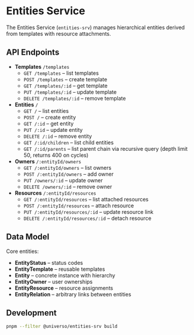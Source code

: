 # Entities Service

The Entities Service (`entities-srv`) manages hierarchical entities derived from templates with resource attachments.

## API Endpoints

- **Templates** `/templates`
  - `GET /templates` – list templates
  - `POST /templates` – create template
  - `GET /templates/:id` – get template
  - `PUT /templates/:id` – update template
  - `DELETE /templates/:id` – remove template
- **Entities** `/`
  - `GET /` – list entities
  - `POST /` – create entity
  - `GET /:id` – get entity
  - `PUT /:id` – update entity
  - `DELETE /:id` – remove entity
  - `GET /:id/children` – list child entities
  - `GET /:id/parents` – list parent chain via recursive query (depth limit 50, returns 400 on cycles)
- **Owners** `/:entityId/owners`
  - `GET /:entityId/owners` – list owners
  - `POST /:entityId/owners` – add owner
  - `PUT /owners/:id` – update owner
  - `DELETE /owners/:id` – remove owner
- **Resources** `/:entityId/resources`
  - `GET /:entityId/resources` – list attached resources
  - `POST /:entityId/resources` – attach resource
  - `PUT /:entityId/resources/:id` – update resource link
  - `DELETE /:entityId/resources/:id` – detach resource

## Data Model

Core entities:
- **EntityStatus** – status codes
- **EntityTemplate** – reusable templates
- **Entity** – concrete instance with hierarchy
- **EntityOwner** – user ownerships
- **EntityResource** – resource assignments
- **EntityRelation** – arbitrary links between entities

## Development

```bash
pnpm --filter @universo/entities-srv build
```
